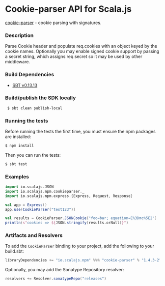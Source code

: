 Cookie-parser API for Scala.js
================================
[cookie-parser](https://www.npmjs.com/package/cookie-parser) - cookie parsing with signatures.

### Description

Parse Cookie header and populate req.cookies with an object keyed by the cookie names. 
Optionally you may enable signed cookie support by passing a secret string, which assigns 
req.secret so it may be used by other middleware.

### Build Dependencies

* [SBT v0.13.13](http://www.scala-sbt.org/download.html)

### Build/publish the SDK locally

```bash
 $ sbt clean publish-local
```

### Running the tests

Before running the tests the first time, you must ensure the npm packages are installed:

```bash
$ npm install
```

Then you can run the tests:

```bash
$ sbt test
```

### Examples

```scala
import io.scalajs.JSON
import io.scalajs.npm.cookieparser._
import io.scalajs.npm.express.{Express, Request, Response}

val app = Express()
app.use(CookieParser("test123"))

val results = CookieParser.JSONCookie("foo=bar; equation=E%3Dmc%5E2")
println(s"cookies => ${JSON.stringify(results.orNull)}")
```

### Artifacts and Resolvers

To add the `CookieParser` binding to your project, add the following to your build.sbt:  

```sbt
libraryDependencies += "io.scalajs.npm" %%% "cookie-parser" % "1.4.3-2"
```

Optionally, you may add the Sonatype Repository resolver:

```sbt   
resolvers += Resolver.sonatypeRepo("releases") 
```